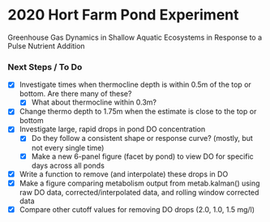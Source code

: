 # 2020 Hort Farm Pond Experiment

Greenhouse Gas Dynamics in Shallow Aquatic Ecosystems in Response to a Pulse Nutrient Addition


### Next Steps / To Do 

- [x] Investigate times when thermocline depth is within 0.5m of the top or bottom. Are there many of these?
  - [x] What about thermocline within 0.3m?
- [x] Change thermo depth to 1.75m when the estimate is close to the top or bottom 
- [x] Investigate large, rapid drops in pond DO concentration
  - [x] Do they follow a consistent shape or response curve? (mostly, but not every single time)
  - [x] Make a new 6-panel figure (facet by pond) to view DO for specific days across all ponds
- [x] Write a function to remove (and interpolate) these drops in DO
- [x] Make a figure comparing metabolism output from metab.kalman() using raw DO data, corrected/interpolated data, and rolling window corrected data
- [x] Compare other cutoff values for removing DO drops (2.0, 1.0, 1.5 mg/l)
